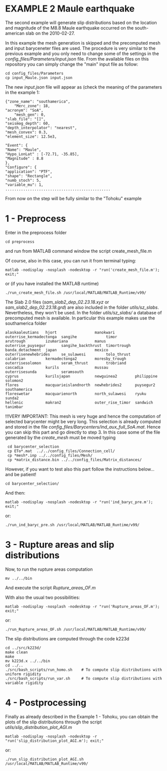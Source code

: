 # EXAMPLE 2 Maule earthquake

The second example will generate slip distributions based on the location and magnitude of the M8.8 Maule earthquake occurred on the south-american slab on the 2010-02-27.

In this example the mesh generation is skipped and the precomputed mesh and input baryceneter files are used. 
The procedure is very similar to the previous example and you only need to change some of the settings in the *config_files/Parameters/input.json* file.
From the available files on this repository you can simply change the "main" input file as follow:

    cd config_files/Parameters
    cp input_Maule.json input.json
    
The new *input.json* file will appear as (check the meaning of the parameters in the example 1:

    {"zone_name": "southamerica",
        "Merc_zone": 18,
    "acronym": "SoA",
        "mesh_gen": 0,
    "slab_file": "[]",
    "seismog_depth": 60,
    "depth_interpolator": "nearest",
    "mesh_convex": 0.3,
    "element_size": 12.5e3,

    "Event": {
    "Name": "Maule",
    "Hypo_LonLat" : [-72.71, -35.85],
    "Magnitude" : 8.8
    },
    "Configure": {
    "application": "PTF",
    "shape": "Rectangle",
    "numb_stoch": 5,
    "variable_mu": 1,
    ...............................................
    
From now on the step will be fully similar to the "Tohoku" example

#  1 - Preprocess

Enter in the preprocess folder

    cd preprocess

and run from MATLAB command window the script create_mesh_file.m

Of course, also in this case, you can run it from terminal typing:

    matlab -nodisplay -nosplash -nodesktop -r "run('create_mesh_file.m'); exit;"

or (if you have installed the MATLAB runtime)

    ./run_create_mesh_file.sh /usr/local/MATLAB/MATLAB_Runtime/v99/
    
The Slab 2.0 files (*sam_slab2_dep_02.23.18.xyz* or *sam_slab2_dep_02.23.18.grd*) are also included in the folder *utils/sz_slabs*. Nevertheless, they won't be used. In the folder *utils/sz_slabs/* a database of precomputed mesh is available. In particular this example makes use the southamerica folder

    alaskaaleutians   hjort                 manokwari         outerrise_kermadectonga  sangihe             timor
    arutrough         izumariana            manus             outerrise_puysegur       sangihe_backthrust  timortrough
    banda_detachment  japan                 mexico            outerrisenewhebrides     se_sulawesi         tolo_thrust
    calabrian         kermadectonga2        moresby_trough    outerrisesolomon         seram_thrust        trobriand
    cascadia          kurils                mussau            outerrisesunda           seramsouth
    cyprus            kurilsjapan           newguinea2        philippine               solomon2
    flores            macquarieislandnorth  newhebrides2      puysegur2                southamerica
    floreswetar       macquarienorth        north_sulawesi    ryuku                    sunda2
    hellenic          makran2               outer_rise_timor  sandwich                 tanimbar

 !!!VERY IMPORTANT: This mesh is very huge and hence the computation of selected barycenter might be very long. This selection is already computed and stored in the file *config_files/Barycenters/ind_aux_full_SoA.mat*. Hence you can skip this part and go directly to step 3. In this case some of the file generated by the *create_mesh* must be moved typing

     cd barycenter_selection
     cp ETo*.mat  ../../config_files/Connection_cell/
     cp *mesh*.inp ../../config_files/Mesh/
     cp *matrix_distance.bin ../../config_files/Matrix_distances/
     
 However, if you want to test also this part follow the instructions below... and be patient!

    
    cd barycenter_selection/

And then:

    matlab -nodisplay -nosplash -nodesktop -r "run('ind_baryc_pre.m'); exit;"
    
or:

    ./run_ind_baryc_pre.sh /usr/local/MATLAB/MATLAB_Runtime/v99/




    
# 3 - Rupture areas and slip distributions

Now, to run the rupture areas computation

    mv ../../bin
    
And execute the script *Rupture_areas_OF.m*

With also the usual two possibilities:

    matlab -nodisplay -nosplash -nodesktop -r "run('Rupture_areas_OF.m'); exit;"
    
or:

    ./run_Rupture_areas_OF.sh /usr/local/MATLAB/MATLAB_Runtime/v99/
    
The slip distributions are computed through the code k223d

    cd ../src/k223d/
    make clean
    make
    mv k223d.x ../../bin
    cd ../..
    ./src/bash_scripts/run_homo.sh    # To compute slip distributions with uniform rigidity
    ./src/bash_scripts/run_var.sh     # To compute slip distributions with variable rigidity
    
    
# 4 - Postprocessing

Finally as already described in the Example 1 - Tohoku, you can obtain the plots of the slip distributions through the script *utils/slip_distribution_plot_AGI.m* 

    matlab -nodisplay -nosplash -nodesktop -r "run('slip_distribution_plot_AGI.m'); exit;" 

or:

    ./run_slip_distribution_plot_AGI.sh /usr/local/MATLAB/MATLAB_Runtime/v99/
    


    
  
